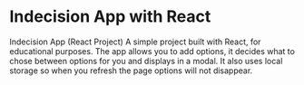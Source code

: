 # Indecision App with React

Indecision App (React Project)
A simple project built with React, for educational purposes. The app allows you to add options, it decides what to chose between options for you and displays in a modal. It also uses local storage so when you refresh the page options will not disappear.
